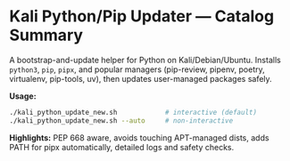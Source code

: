 # Kali Python/Pip Updater — Catalog Summary

A bootstrap-and-update helper for Python on Kali/Debian/Ubuntu. Installs `python3`, `pip`, `pipx`, and popular managers (pip-review, pipenv, poetry, virtualenv, pip-tools, uv), then updates user-managed packages safely.

**Usage:**
```bash
./kali_python_update_new.sh            # interactive (default)
./kali_python_update_new.sh --auto     # non-interactive
```

**Highlights:** PEP 668 aware, avoids touching APT-managed dists, adds PATH for pipx automatically, detailed logs and safety checks.
